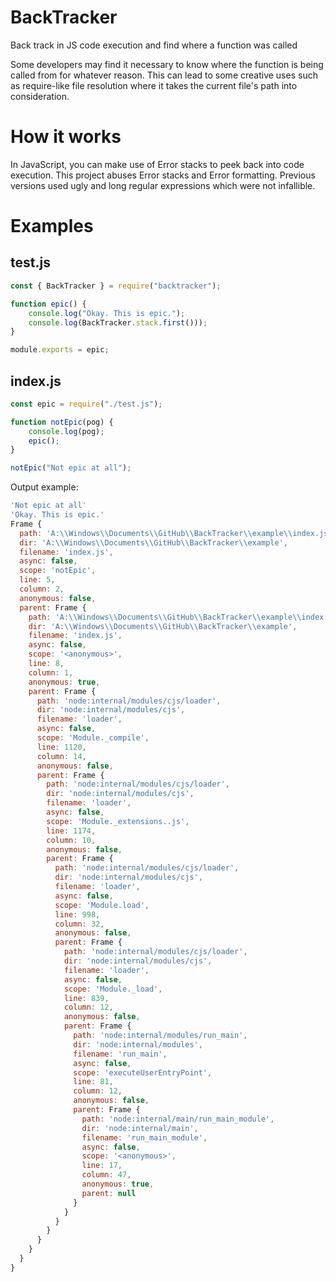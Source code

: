 # BackTracker
Back track in JS code execution and find where a function was called

Some developers may find it necessary to know where the function is being called from for whatever reason. This can lead to some creative uses such as require-like file resolution where it takes the current file's path into consideration.

# How it works
In JavaScript, you can make use of Error stacks to peek back into code execution. This project abuses Error stacks and Error formatting. Previous versions used ugly and long regular expressions which were not infallible.
# Examples

## test.js
```js
const { BackTracker } = require("backtracker");

function epic() {
	console.log("Okay. This is epic.");
	console.log(BackTracker.stack.first()));
}

module.exports = epic;
```

## index.js
```js
const epic = require("./test.js");

function notEpic(pog) {
	console.log(pog);
	epic();
}

notEpic("Not epic at all");
```

Output example:
```js
'Not epic at all'
'Okay. This is epic.'
Frame {
  path: 'A:\\Windows\\Documents\\GitHub\\BackTracker\\example\\index.js',
  dir: 'A:\\Windows\\Documents\\GitHub\\BackTracker\\example',
  filename: 'index.js',
  async: false,
  scope: 'notEpic',
  line: 5,
  column: 2,
  anonymous: false,
  parent: Frame {
    path: 'A:\\Windows\\Documents\\GitHub\\BackTracker\\example\\index.js',
    dir: 'A:\\Windows\\Documents\\GitHub\\BackTracker\\example',
    filename: 'index.js',
    async: false,
    scope: '<anonymous>',
    line: 8,
    column: 1,
    anonymous: true,
    parent: Frame {
      path: 'node:internal/modules/cjs/loader',
      dir: 'node:internal/modules/cjs',
      filename: 'loader',
      async: false,
      scope: 'Module._compile',
      line: 1120,
      column: 14,
      anonymous: false,
      parent: Frame {
        path: 'node:internal/modules/cjs/loader',
        dir: 'node:internal/modules/cjs',
        filename: 'loader',
        async: false,
        scope: 'Module._extensions..js',
        line: 1174,
        column: 10,
        anonymous: false,
        parent: Frame {
          path: 'node:internal/modules/cjs/loader',
          dir: 'node:internal/modules/cjs',
          filename: 'loader',
          async: false,
          scope: 'Module.load',
          line: 998,
          column: 32,
          anonymous: false,
          parent: Frame {
            path: 'node:internal/modules/cjs/loader',
            dir: 'node:internal/modules/cjs',
            filename: 'loader',
            async: false,
            scope: 'Module._load',
            line: 839,
            column: 12,
            anonymous: false,
            parent: Frame {
              path: 'node:internal/modules/run_main',
              dir: 'node:internal/modules',
              filename: 'run_main',
              async: false,
              scope: 'executeUserEntryPoint',
              line: 81,
              column: 12,
              anonymous: false,
              parent: Frame {
                path: 'node:internal/main/run_main_module',
                dir: 'node:internal/main',
                filename: 'run_main_module',
                async: false,
                scope: '<anonymous>',
                line: 17,
                column: 47,
                anonymous: true,
                parent: null
              }
            }
          }
        }
      }
    }
  }
}
```
